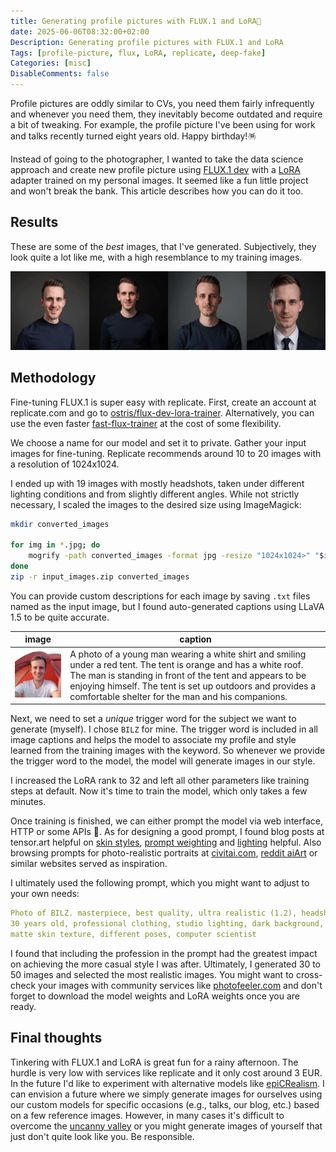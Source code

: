 ```yaml
---
title: Generating profile pictures with FLUX.1 and LoRA🌌
date: 2025-06-06T08:32:00+02:00
Description: Generating profile pictures with FLUX.1 and LoRA
Tags: [profile-picture, flux, LoRA, replicate, deep-fake]
Categories: [misc]
DisableComments: false
---
```


Profile pictures are oddly similar to CVs, you need them fairly infrequently and whenever you need them, they inevitably become outdated and require a bit of tweaking. For example, the profile picture I've been using for work and talks recently turned eight years old. Happy birthday!🪅

Instead of going to the photographer, I wanted to take the data science approach and create new profile picture using [FLUX.1 dev](https://huggingface.co/black-forest-labs/FLUX.1-dev) with a [LoRA](https://arxiv.org/abs/2106.09685) adapter trained on my personal images. It seemed like a fun little project and won't break the bank. This article describes how you can do it too.

## Results

These are some of the *best* images, that I've generated. Subjectively, they look quite a lot like me, with a high resemblance to my training images.

![profile-pictures](profile-gallery.png)

## Methodology

Fine-tuning FLUX.1 is super easy with replicate. First, create an account at replicate.com and go to [ostris/flux-dev-lora-trainer](https://replicate.com/ostris/flux-dev-lora-trainer/train). Alternatively, you can use the even faster [fast-flux-trainer](https://replicate.com/replicate/fast-flux-trainer/train) at the cost of some flexibility.

We choose a name for our model and set it to private. Gather your input images for fine-tuning. Replicate recommends around 10 to 20 images with a resolution of 1024x1024.

I ended up with 19 images with mostly headshots, taken under different lighting conditions and from slightly different angles. While not strictly necessary, I scaled the images to the desired size using ImageMagick:

```sh
mkdir converted_images

for img in *.jpg; do
    mogrify -path converted_images -format jpg -resize "1024x1024>" "$img"
done
zip -r input_images.zip converted_images
```

You can provide custom descriptions for each image by saving `.txt` files named as the input image, but I found auto-generated captions using LLaVA 1.5 to be quite accurate.

| image | caption |
|-------|---------|
|![sample-image](sample-image-tent.jpg) | A photo of a young man wearing a white shirt and smiling under a red tent. The tent is orange and has a white roof. The man is standing in front of the tent and appears to be enjoying himself. The tent is set up outdoors and provides a comfortable shelter for the man and his companions.|

Next, we need to set a *unique* trigger word for the subject we want to generate (myself). I chose `BILZ` for mine. The trigger word is included in all image captions and helps the model to associate my profile and style learned from the training images with the keyword. So whenever we provide the trigger word to the model, the model will generate images in our style.

I increased the LoRA rank to 32 and left all other parameters like training steps at default. Now it's time to train the model, which only takes a few minutes.

Once training is finished, we can either prompt the model via web interface, HTTP or some APIs 🎉. As for designing a good prompt, I found blog posts at tensor.art helpful on [skin styles](https://tensor.art/articles/864585524067702268), [prompt weighting](https://tensor.art/articles/736115871065484219) and [lighting](https://tensor.art/articles/867587987527991248) helpful. Also browsing prompts for photo-realistic portraits at [civitai.com](https://civitai.com/images/), [reddit aiArt](https://www.reddit.com/r/aiArt/) or similar websites served as inspiration.

I ultimately used the following prompt, which you might want to adjust to your own needs:

```yaml
Photo of BILZ. masterpiece, best quality, ultra realistic (1.2), headshot of a man,
30 years old, professional clothing, studio lighting, dark background,
matte skin texture, different poses, computer scientist
```

I found that including the profession in the prompt had the greatest impact on achieving the more casual style I was after. Ultimately, I generated 30 to 50 images and selected the most realistic images. You might want to cross-check your images with community services like [photofeeler.com](https://www.photofeeler.com/) and don't forget to download the model weights and LoRA weights once you are ready.

## Final thoughts

Tinkering with FLUX.1 and LoRA is great fun for a rainy afternoon. The hurdle is very low with services like replicate and it only cost around 3 EUR. In the future I'd like to experiment with alternative models like [epiCRealism](https://www.seaart.ai/models/detail/9a0e9e0cc9a1ab753e356d4a3c51a76b). I can envision a future where we simply generate images for ourselves using our custom models for specific occasions (e.g., talks, our blog, etc.) based on a few reference images. However, in many cases it's difficult to overcome the [uncanny valley](https://de.wikipedia.org/wiki/Uncanny_Valley) or you might generate images of yourself that just don't quite look like you. Be responsible.
